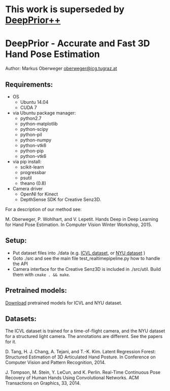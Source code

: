 # This work is superseded by [DeepPrior++](https://github.com/moberweger/deep-prior-pp)

# DeepPrior - Accurate and Fast 3D Hand Pose Estimation

Author: Markus Oberweger <oberweger@icg.tugraz.at>

## Requirements:
  * OS
    * Ubuntu 14.04
    * CUDA 7
  * via Ubuntu package manager:
    * python2.7
    * python-matplotlib
    * python-scipy
    * python-pil
    * python-numpy
    * python-vtk6
    * python-pip
    * python-vtk6
  * via pip install:
    * scikit-learn
    * progressbar
    * psutil
    * theano (0.8)
  * Camera driver
    * OpenNI for Kinect
    * DepthSense SDK for Creative Senz3D. 

For a description of our method see:

M. Oberweger, P. Wohlhart, and V. Lepetit. Hands Deep in Deep Learning for Hand Pose Estimation. In Computer Vision Winter Workshop, 2015.

## Setup:
  * Put dataset files into ./data (e.g. [ICVL dataset](http://www.iis.ee.ic.ac.uk/~dtang/hand.html), or [NYU dataset](http://cims.nyu.edu/~tompson/NYU_Hand_Pose_Dataset.htm) )
  * Goto ./src and see the main file test_realtimepipeline.py how to handle the API
  * Camera interface for the Creative Senz3D is included in ./src/util. Build them with `cmake . && make`.

## Pretrained models:
[Download](https://webadmin.tugraz.at/fileadmin/user_upload/Institute/ICG/Downloads/team_lepetit/3d_hand_pose/DeepPrior_pretrained.zip) pretrained models for ICVL and NYU dataset.

## Datasets:
The ICVL dataset is trained for a time-of-flight camera, and the NYU dataset for a structured light camera. The annotations are different. See the papers for it.

D. Tang, H. J. Chang, A. Tejani, and T.-K. Kim. Latent Regression Forest: Structured Estimation of 3D Articulated Hand Posture. In Conference on Computer Vision and Pattern Recognition, 2014.

J. Tompson, M. Stein, Y. LeCun, and K. Perlin. Real-Time Continuous Pose Recovery of Human Hands Using Convolutional Networks. ACM Transactions on Graphics, 33, 2014.

